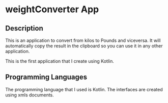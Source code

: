 # weightConverter App
## Description
This is an application to convert from kilos to Pounds and viceversa. It will automatically copy the result in the clipboard so you can use it in any other application.

This is the first application that I create using Kotlin.

## Programming Languages
The programming language that I used is Kotlin. The interfaces are created using xmls documents.
